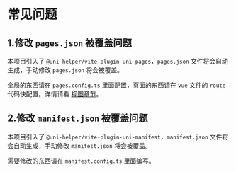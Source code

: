 # 常见问题

## 1.修改 `pages.json` 被覆盖问题

本项目引入了 `@uni-helper/vite-plugin-uni-pages`，`pages.json` 文件将会自动生成，手动修改 `pages.json` 将会被覆盖。

全局的东西请在 `pages.config.ts` 里面配置，页面的东西请在 `vue` 文件的 `route` 代码快配置。详情请看 [视图章节](./guide/views)。

## 2.修改 `manifest.json` 被覆盖问题

本项目引入了 `@uni-helper/vite-plugin-uni-manifest`，`manifest.json` 文件将会自动生成，手动修改 `manifest.json` 将会被覆盖。

需要修改的东西请在 `manifest.config.ts` 里面编写。
